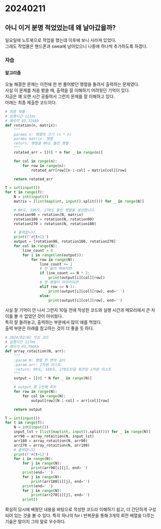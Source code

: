 # 20240211
## 아니 이거 분명 적었었는데 왜 날아갔을까?
일요일에 노트북으로 작업을 했는데 이후에 보니 사라져 있었다.  
그래도 작업물은 핸드폰과 swea에 남아있으니 나중에 하나씩 추가하도록 하겠다.  
### 자습
#### 알고리즘
오늘 해결한 문제는 이전에 한 번 풀어봤던 행렬을 돌려서 출력하는 문제였다.  
사실 이 문제를 처음 봤을 때, 출력을 잘 이해하기 어려웠던 기억이 있다.  
지금은 꽤 오랜 시간 공들여서 그런지 문제를 잘 이해하고 있다.  
아래는 최종 제출한 코드이다.
``` python
# 최종 제출
# 실행시간 121ms
# 메모리 45,324kb
def rotation(n, matrix):
    """
    params n: 행렬의 크기 (n * n)
    params matrix: 행렬
    return: 행렬을 90도 돌린 행렬
    """
    rotated_arr = [[0] * n for _ in range(n)]

    for col in range(n):
        for row in range(n):
            rotated_arr[row][n-1-col] = matrix[col][row]

    return rotated_arr

T = int(input())
for t in range(T):
    N = int(input())
    matrix = [list(map(int, input().split())) for _ in range(N)]

    # 90도, 180도, 270도 돌린 행렬을 생성합니다.
    rotation90 = rotation(N, matrix)
    rotation180 = rotation(N, rotation90)
    rotation270 = rotation(N, rotation180)

    # 출력합니다.
    print(f'#{t+1}')
    output = [rotation90, rotation180, rotation270]
    for col in range(N):
        line_count = 0
        for i in range(len(output)):
            for row in range(N):
                line_count += 1
                # 한 줄이 채워지면
                if line_count == N * 3:
                    print(output[i][col][row])
                # 한 행렬이 마무리되면
                elif row == N-1:
                    print(output[i][col][row], end=' ')
                else:
                    print(output[i][col][row], end='')
```
사실 잘 기억이 안 나서 그런지 10일 전에 작성한 코드와 실행 시간과 메모리에서 큰 차이를 볼 수 없었던 것이 아쉬웠다.  
특히 잘 돌려놓고, 출력하는 부분에서 많이 애를 먹었다.  
출력 부분은 아래를 참고하는 것이 더 좋을 듯 하다.
``` python
# 2024/02/02 작성 코드
# 실행시간 117ms
# 메모리 43,796kb
def array_rotaition(N, arr):
    """
    :param N: 행렬 한 변의 길이
    :param arr: 2차원 리스트
    :return: 90도, 180도, 270도만큼 회전된 2차원 리스트
    """
    output = [[0] * N for _ in range(N)]

    # output 중 1번째 파트
    for row in range(N):
        for col in range(N):
            output[row][N-1-col] = arr[col][row]

    return output

T = int(input())
for t in range(T):
    N = int(input())
    input_lst = [list(map(int, input().split())) for _ in range(N)]
    arr90 = array_rotaition(N, input_lst)
    arr180 = array_rotaition(N, arr90)
    arr270 = array_rotaition(N, arr180)
    # 출력합니다.
    print(f'#{t+1}')
    for i in range(N):
        for j in range(N):
            print(arr90[i][j], end='')
        print(end=' ')
        for j in range(N):
            print(arr180[i][j], end='')
        print(end=' ')
        for j in range(N):
            print(arr270[i][j], end='')
        print()
```
확실히 당시에 배웠던 내용을 바탕으로 작성한 코드라 이해하기 쉽고, 더 간단하게 구성되어 있는 것을 볼 수 있다. 특히 하나의 for i 반복문을 통해 3개의 회전 배열을 다루는 기술은 말이지 그야 말로 우수하다.